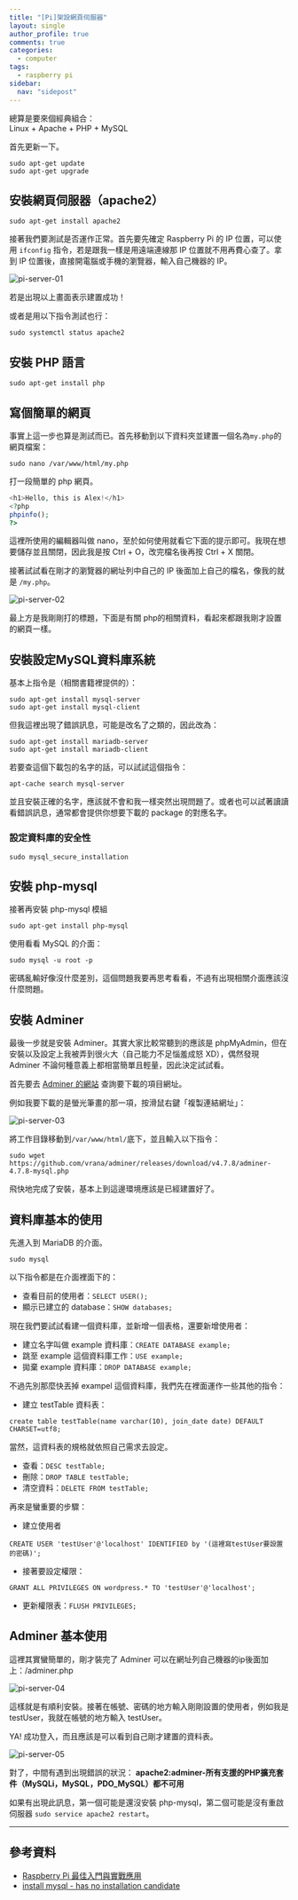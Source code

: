 ```yaml
---
title: "[Pi]架設網頁伺服器"
layout: single
author_profile: true
comments: true
categories:
  - computer
tags:
  - raspberry pi
sidebar:
  nav: "sidepost"
---
```

總算是要來個經典組合：  
Linux + Apache + PHP + MySQL

首先更新一下。
```
sudo apt-get update
sudo apt-get upgrade
```

## 安裝網頁伺服器（apache2）

```
sudo apt-get install apache2
```

接著我們要測試是否運作正常。首先要先確定 Raspberry Pi 的 IP 位置，可以使用 `ifconfig` 指令，若是跟我一樣是用遠端連線那 IP 位置就不用再費心查了。拿到 IP 位置後，直接開電腦或手機的瀏覽器，輸入自己機器的 IP。

![pi-server-01](https://i.imgur.com/cIuExj0.jpg)

若是出現以上畫面表示建置成功！

或者是用以下指令測試也行：
```
sudo systemctl status apache2
```
## 安裝 PHP 語言
```
sudo apt-get install php
```

## 寫個簡單的網頁

事實上這一步也算是測試而已。首先移動到以下資料夾並建置一個名為`my.php`的網頁檔案：
```terminal
sudo nano /var/www/html/my.php
```

打一段簡單的 php 網頁。
```php
<h1>Hello, this is Alex!</h1>
<?php
phpinfo();
?>
```

這裡所使用的編輯器叫做 nano，至於如何使用就看它下面的提示即可。我現在想要儲存並且關閉，因此我是按 Ctrl + O，改完檔名後再按 Ctrl + X 關閉。

接著試試看在剛才的瀏覽器的網址列中自己的 IP 後面加上自己的檔名，像我的就是 `/my.php`。

![pi-server-02](https://i.imgur.com/ikZIe6n.jpg)

最上方是我剛剛打的標題，下面是有關 php的相關資料，看起來都跟我剛才設置的網頁一樣。

## 安裝設定MySQL資料庫系統

基本上指令是（相關書籍裡提供的）：
```
sudo apt-get install mysql-server
sudo apt-get install mysql-client
```
但我這裡出現了錯誤訊息，可能是改名了之類的，因此改為：

```
sudo apt-get install mariadb-server
sudo apt-get install mariadb-client
```
若要查這個下載包的名字的話，可以試試這個指令：
```
apt-cache search mysql-server
```
並且安裝正確的名字，應該就不會和我一樣突然出現問題了。或者也可以試著讀讀看錯誤訊息，通常都會提供你想要下載的 package 的對應名字。

### 設定資料庫的安全性
```
sudo mysql_secure_installation
```
## 安裝 php-mysql
接著再安裝 php-mysql 模組
```
sudo apt-get install php-mysql
```

使用看看 MySQL 的介面：
```
sudo mysql -u root -p
```
密碼亂輸好像沒什麼差別，這個問題我要再思考看看，不過有出現相關介面應該沒什麼問題。

## 安裝 Adminer
最後一步就是安裝 Adminer。其實大家比較常聽到的應該是 phpMyAdmin，但在安裝以及設定上我被弄到很火大（自己能力不足惱羞成怒 XD），偶然發現 Adminer 不論何種意義上都相當簡單且輕量，因此決定試試看。

首先要去 [Adminer 的網站](https://www.adminer.org/) 查詢要下載的項目網址。

例如我要下載的是螢光筆畫的那一項，按滑鼠右鍵「複製連結網址」：

![pi-server-03](https://i.imgur.com/kjkz0JP.jpg)

將工作目錄移動到`/var/www/html/`底下，並且輸入以下指令：
```
sudo wget https://github.com/vrana/adminer/releases/download/v4.7.8/adminer-4.7.8-mysql.php
```
飛快地完成了安裝，基本上到這邊環境應該是已經建置好了。

## 資料庫基本的使用
先進入到 MariaDB 的介面。
```
sudo mysql
```
以下指令都是在介面裡面下的：

* 查看目前的使用者：```SELECT USER();```
* 顯示已建立的 database：```SHOW databases;```

現在我們要試試看建一個資料庫，並新增一個表格，還要新增使用者：

* 建立名字叫做 example 資料庫：```CREATE DATABASE example;```
* 跳至 example 這個資料庫工作：```USE example;```
* 拋棄 example 資料庫：```DROP DATABASE example;```

不過先別那麼快丟掉 exampel 這個資料庫，我們先在裡面運作一些其他的指令：

* 建立 testTable 資料表：
```
create table testTable(name varchar(10), join_date date) DEFAULT CHARSET=utf8;
```
當然，這資料表的規格就依照自己需求去設定。

* 查看：```DESC testTable;```
* 刪除：```DROP TABLE testTable;```
* 清空資料：```DELETE FROM testTable;```


再來是蠻重要的步驟：

* 建立使用者
```
CREATE USER 'testUser'@'localhost' IDENTIFIED by '(這裡寫testUser要設置的密碼)';
```

* 接著要設定權限：
```
GRANT ALL PRIVILEGES ON wordpress.* TO 'testUser'@'localhost';
```
* 更新權限表：```FLUSH PRIVILEGES;```

## Adminer 基本使用
這裡其實蠻簡單的，剛才裝完了 Adminer 可以在網址列自己機器的ip後面加上：/adminer.php

![pi-server-04](https://i.imgur.com/khoOb6v.jpg)

這樣就是有順利安裝。接著在帳號、密碼的地方輸入剛剛設置的使用者，例如我是 testUser，我就在帳號的地方輸入 testUser。

YA! 成功登入，而且應該是可以看到自己剛才建置的資料表。

![pi-server-05](https://i.imgur.com/UhKloXq.jpg)

對了，中間有遇到出現錯誤的狀況：
**apache2:adminer-所有支援的PHP擴充套件（MySQLi，MySQL，PDO_MySQL）都不可用**

如果有出現此訊息，第一個可能是還沒安裝 php-mysql，第二個可能是沒有重啟伺服器 `sudo service apache2 restart`。

---

## 參考資料
* [Raspberry Pi 最佳入門與實戰應用](https://www.books.com.tw/exep/assp.php/mathpots2020/products/E050025513?utm_source=mathpots2020&utm_medium=ap-books&utm_content=recommend&utm_campaign=ap-202101)
* [install mysql - has no installation candidate](https://unix.stackexchange.com/questions/270872/install-mysql-has-no-installation-candidate)